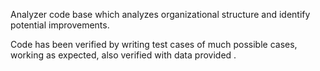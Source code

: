 Analyzer code base which analyzes  organizational structure and identify potential improvements.

Code has been verified by writing test cases of much possible cases, working as expected, also verified with data provided .
